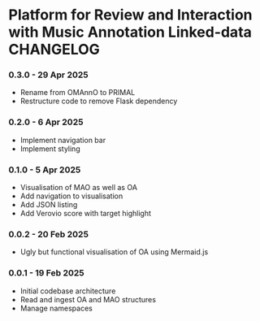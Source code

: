 # Platform for Review and Interaction with Music Annotation Linked-data CHANGELOG


### 0.3.0 - 29 Apr 2025
* Rename from OMAnnO to PRIMAL
* Restructure code to remove Flask dependency

### 0.2.0 - 6 Apr 2025
* Implement navigation bar
* Implement styling

### 0.1.0 - 5 Apr 2025
* Visualisation of MAO as well as OA
* Add navigation to visualisation
* Add JSON listing
* Add Verovio score with target highlight

### 0.0.2 - 20 Feb 2025
* Ugly but functional visualisation of OA using Mermaid.js

### 0.0.1 - 19 Feb 2025
* Initial codebase architecture
* Read and ingest OA and MAO structures
* Manage namespaces
